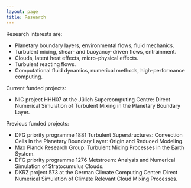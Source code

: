 ```yaml
---
layout: page
title: Research
---
```


Research interests are:
* Planetary boundary layers, environmental flows, fluid mechanics.
* Turbulent mixing, shear- and buoyancy-driven flows, entrainment.
* Clouds, latent heat effects, micro-physical effects.
* Turbulent reacting flows.
* Computational fluid dynamics, numerical methods, high-performance computing.

Current funded projects:  
* NIC project HHH07 at the Jülich Supercomputing Centre: Direct Numerical Simulation of Turbulent Mixing in the Planetary Boundary Layer.

Previous funded projects:  
* DFG priority programme 1881 Turbulent Superstructures: Convection Cells in the Planetary Boundary Layer: Origin and Reduced Modeling.
* Max Planck Research Group: Turbulent Mixing Processes in the Earth System.
* DFG priority programme 1276 Metstroem: Analysis and Numerical Simulation of Stratocumulus Clouds.
* DKRZ project 573 at the German Climate Computing Center: Direct Numerical Simulation of Climate Relevant Cloud Mixing Processes.
